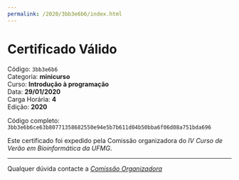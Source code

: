 ```yaml
---
permalink: /2020/3bb3e6b6/index.html
---
```


# Certificado Válido

Código: `3bb3e6b6`<br>
Categoria: **minicurso**<br>
Curso: **Introdução à programação**<br>
Data: **29/01/2020**<br>
Carga Horária: **4**<br>
Edição: **2020**<br>


Código completo: `3bb3e6b6ce63b80771358682550e94e5b7b611d04b50bba6f06d08a751bda696`


Este certificado foi expedido pela Comissão organizadora do *IV Curso de Verão em Bioinformática da UFMG*.

----

Qualquer dúvida contacte a [_Comissão Organizadora_](<mailto:cursobioinfoufmg@gmail.com$subject=[Certificados]>)

